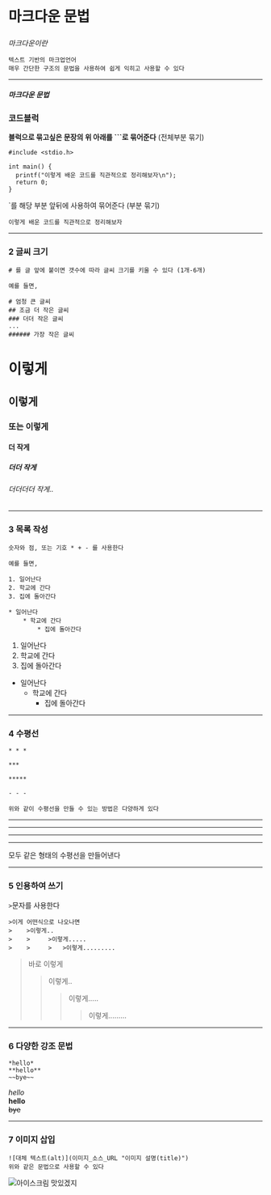 # 마크다운 문법

#####

_마크다운이란_

```
텍스트 기반의 마크업언어
매우 간단한 구조의 문법을 사용하여 쉽게 익히고 사용할 수 있다
```

---

##### _마크다운 문법_

### 코드블럭

**블럭으로 묶고싶은 문장의 위 아래를 ```로 묶어준다**
(전체부분 묶기)

```
#include <stdio.h>

int main() {
  printf("이렇게 배운 코드를 직관적으로 정리해보자\n");
  return 0;
}
```

`를 해당 부분 앞뒤에 사용하여 묶어준다
(부분 묶기)

`이렇게 배운 코드를 직관적으로 정리해보자`

---

### 2 글씨 크기

```
# 를 글 앞에 붙이면 갯수에 따라 글씨 크기를 키울 수 있다 (1개-6개)

예를 들면,

# 엄청 큰 글씨
## 조금 더 작은 글씨
### 더더 작은 글씨
...
###### 가장 작은 글씨
```

# 이렇게

## 이렇게

### 또는 이렇게

#### 더 작게

##### 더더 작게

###### 더더더더 작게..

---

### 3 목록 작성

```
숫자와 점, 또는 기호 * + - 를 사용한다

예를 들면,

1. 일어난다
2. 학교에 간다
3. 집에 돌아간다

* 일어난다
    * 학교에 간다
        * 집에 돌아간다

```

1. 일어난다
2. 학교에 간다
3. 집에 돌아간다

- 일어난다
  - 학교에 간다
    - 집에 돌아간다

---

### 4 수평선

```
* * *

***

*****

- - -

위와 같이 수평선을 만들 수 있는 방법은 다양하게 있다
```

---

---

---

---

모두 같은 형태의 수평선을 만들어낸다

---

### 5 인용하여 쓰기

`>`문자를 사용한다

```
>이게 어떤식으로 나오나면
>    >이렇게..
>    >     >이렇게.....
>    >     >   >이렇게.........
```

> 바로 이렇게
>
> > 이렇게..
> >
> > > 이렇게.....
> > >
> > > > 이렇게.........

---

### 6 다양한 강조 문법

```
*hello*
**hello**
~~bye~~
```

_hello_  
**hello**  
~~bye~~

---

### 7 이미지 삽입

```
![대체 텍스트(alt)](이미지_소스_URL "이미지 설명(title)")
위와 같은 문법으로 사용할 수 있다
```

![아이스크림 맛있겠지](https://postfiles.pstatic.net/MjAyMzAzMjhfMjEw/MDAxNjc5OTMwNjUwNTIx.OENQnddnoONaDkZO-tN5ixwyNdyy2xqWv1OQRExB9RMg.PwRa-sKA5BVzOaJCDMJcmI97dMZhxlvfgZYqFOZHp6cg.JPEG.parkmiri0722/IMG_4757_작게.jpeg?type=w966 "아이스크림 맛있겠지")
